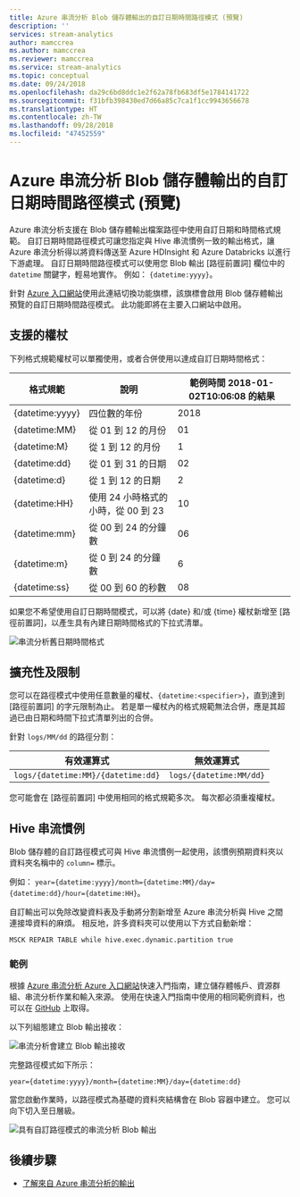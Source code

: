 ```yaml
---
title: Azure 串流分析 Blob 儲存體輸出的自訂日期時間路徑模式 (預覽)
description: ''
services: stream-analytics
author: mamccrea
ms.author: mamccrea
ms.reviewer: mamccrea
ms.service: stream-analytics
ms.topic: conceptual
ms.date: 09/24/2018
ms.openlocfilehash: da29c6bd8ddc1e2f62a78fb683df5e1784141722
ms.sourcegitcommit: f31bfb398430ed7d66a85c7ca1f1cc9943656678
ms.translationtype: HT
ms.contentlocale: zh-TW
ms.lasthandoff: 09/28/2018
ms.locfileid: "47452559"
---
```

# <a name="custom-datetime-path-patterns-for-azure-stream-analytics-blob-storage-output-preview"></a>Azure 串流分析 Blob 儲存體輸出的自訂日期時間路徑模式 (預覽)

Azure 串流分析支援在 Blob 儲存體輸出檔案路徑中使用自訂日期和時間格式規範。 自訂日期時間路徑模式可讓您指定與 Hive 串流慣例一致的輸出格式，讓 Azure 串流分析得以將資料傳送至 Azure HDInsight 和 Azure Databricks 以進行下游處理。 自訂日期時間路徑模式可以使用您 Blob 輸出 [路徑前置詞] 欄位中的 `datetime` 關鍵字，輕易地實作。 例如： `{datetime:yyyy}`。

針對 [Azure 入口網站](https://portal.azure.com/?Microsoft_Azure_StreamAnalytics_bloboutputcustomdatetimeformats=true)使用此連結切換功能旗標，該旗標會啟用 Blob 儲存體輸出預覽的自訂日期時間路徑模式。 此功能即將在主要入口網站中啟用。

## <a name="supported-tokens"></a>支援的權杖

下列格式規範權杖可以單獨使用，或者合併使用以達成自訂日期時間格式：

|格式規範   |說明   |範例時間 2018-01-02T10:06:08 的結果|
|----------|-----------|------------|
|{datetime:yyyy}|四位數的年份|2018|
|{datetime:MM}|從 01 到 12 的月份|01|
|{datetime:M}|從 1 到 12 的月份|1|
|{datetime:dd}|從 01 到 31 的日期|02|
|{datetime:d}|從 1 到 12 的日期|2|
|{datetime:HH}|使用 24 小時格式的小時，從 00 到 23|10|
|{datetime:mm}|從 00 到 24 的分鐘數|06|
|{datetime:m}|從 0 到 24 的分鐘數|6|
|{datetime:ss}|從 00 到 60 的秒數|08|

如果您不希望使用自訂日期時間模式，可以將 {date} 和/或 {time} 權杖新增至 [路徑前置詞]，以產生具有內建日期時間格式的下拉式清單。

![串流分析舊日期時間格式](./media/stream-analytics-custom-path-patterns-blob-storage-output/stream-analytics-old-date-time-formats.png)

## <a name="extensibility-and-restrictions"></a>擴充性及限制

您可以在路徑模式中使用任意數量的權杖、`{datetime:<specifier>}`，直到達到 [路徑前置詞] 的字元限制為止。 若是單一權杖內的格式規範無法合併，應是其超過已由日期和時間下拉式清單列出的合併。 

針對 `logs/MM/dd` 的路徑分割：

|有效運算式   |無效運算式   |
|----------|-----------|
|`logs/{datetime:MM}/{datetime:dd}`|`logs/{datetime:MM/dd}`|

您可能會在 [路徑前置詞] 中使用相同的格式規範多次。 每次都必須重複權杖。

## <a name="hive-streaming-conventions"></a>Hive 串流慣例

Blob 儲存體的自訂路徑模式可與 Hive 串流慣例一起使用，該慣例預期資料夾以資料夾名稱中的 `column=` 標示。

例如： `year={datetime:yyyy}/month={datetime:MM}/day={datetime:dd}/hour={datetime:HH}`。

自訂輸出可以免除改變資料表及手動將分割新增至 Azure 串流分析與 Hive 之間連接埠資料的麻煩。 相反地，許多資料夾可以使用以下方式自動新增：

```
MSCK REPAIR TABLE while hive.exec.dynamic.partition true
```

### <a name="example"></a>範例

根據 [Azure 串流分析 Azure 入口網站](stream-analytics-quick-create-portal.md)快速入門指南，建立儲存體帳戶、資源群組、串流分析作業和輸入來源。 使用在快速入門指南中使用的相同範例資料，也可以在 [GitHub](https://raw.githubusercontent.com/Azure/azure-stream-analytics/master/Samples/GettingStarted/HelloWorldASA-InputStream.json) 上取得。

以下列組態建立 Blob 輸出接收：

![串流分析會建立 Blob 輸出接收](./media/stream-analytics-custom-path-patterns-blob-storage-output/stream-analytics-create-output-sink.png)

完整路徑模式如下所示：

```
year={datetime:yyyy}/month={datetime:MM}/day={datetime:dd}
```

當您啟動作業時，以路徑模式為基礎的資料夾結構會在 Blob 容器中建立。 您可以向下切入至日層級。

![具有自訂路徑模式的串流分析 Blob 輸出](./media/stream-analytics-custom-path-patterns-blob-storage-output/stream-analytics-blob-output-folder-structure.png)

## <a name="next-steps"></a>後續步驟

* [了解來自 Azure 串流分析的輸出](stream-analytics-define-outputs.md)
